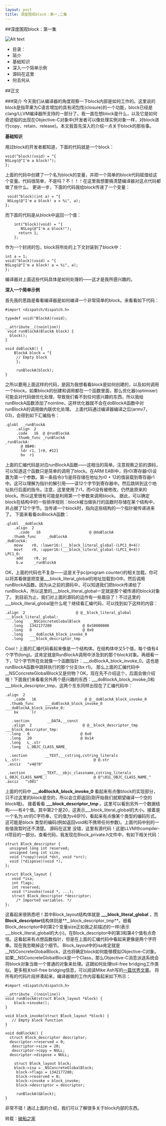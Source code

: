 ```yaml
---
layout: post
title: 深度围观block：第一,二集
---
```


##深度围观block：第一集

![Alt text](http://beyondvincent.com/wp-content/uploads/2013/07/blocks_2x.png)

- 目录：
- 简介
- 基础知识
- 深入一个简单示例
- 源码在这里
- 何去何从

##正文

###简介
今天我们从编译器的角度观察一下block内部是如何工作的。这里说的block是指苹果为C语言增加的具有闭包性(closure)的一个功能，block已经是clang/LLVM编译器所支持的一部分了。我一直在想block是什么，以及它是如何奇迹般的出现在Objective-C对象中(开发者可以像处理实例对象一样，对block进行copy、retain、release)。本文我首先深入的介绍一点关于block的那些事。

**基础知识**

用过block的开发者都知道，下面的代码就是一个block：

    void(^block)(void) = ^{  
    NSLog(@"I'm a block!");
    };

上面的代码中创建了一个名为block的变量，并把一个简单的block代码赋值给这个变量。代码很简单，不是吗？不！！！在这里我想要搞清楚编译器对这点代码都做了些什么。
更进一步，下面的代码我给block传递了一个变量：

     void(^block)(int a) = ^{
     NSLog(@"I'm a block! a = %i", a);
    };

而下面的代码是从block中返回一个值：

    	int(^block)(void) = ^{
     	   NSLog(@"I'm a block!");
      	  return 1;
    	};

作为一个封闭的包，block将所处的上下文封装到了block中：

    int a = 1;
    void(^block)(void) = ^{
    NSLog(@"I'm a block! a = %i", a);
    };


编译器对上面这些代码具体是如何处理的——这才是我所感兴趣的。

**深入一个简单示例**

首先我的思路是看看编译器是如何编译一个非常简单的block。来看看如下代码：

    #import <dispatch/dispatch.h>
    
    typedef void(^BlockA)(void);
    
    __attribute__((noinline))
   	 void runBlockA(BlockA block) {
  	  block();
    }
    
    void doBlockA() {
    	BlockA block = ^{
   		 // Empty block
   		 };

   		 runBlockA(block);
    }

之所以要用上面这样的代码，是因为我想看看block是如何创建的，以及如何调用一个block。如果block的创建和调用都在一个函数里面，那么优化器(optimiser)可能会对代码做优化处理，导致我们看不到任何感兴趣的东西，所以我给runBlockA函数添加了noinline，这样优化器就不会在doBlockA函数中对runBlockA的调用做内联优化处理。
上面代码通过编译器编译之后(armv7，03)，会得到如下汇编指令：

    .globl  _runBlockA
   		 .align  2
   		 .code   16  @ @runBlockA
   		 .thumb_func _runBlockA
    _runBlockA:
 		   @ BB#0:
  	 	   ldr r1, [r0, #12]
  		   bx  r1
上面的汇编代码是对应runBlockA函数——这相当的简单。注意观察之前的源码，可以知道这个函数只是简单的调用了block。在ARM EABI中，将r0(寄存器r0)设置为第一个参数。第一条指令(r1)是将存储在地址为r0 + 12的值装载到寄存器r1中。这可以理解为指针的解引用——读12个字节到寄存器中。然后跳转到这个地址执行后面的指令。注意，这里使用了r1，而r0没有被修改，仍然是原来的block。所以这里很有可能是利用第一个参数来调用block。
据此，可以确定block在结构中的一些排序规则：block被当做执行的函数时存储在某个结构中，并占据了12个字节。当传递一个block时，指向这些结构的一个指针被传递进来了。
下面来看看doBlockA函数：

	.globl  _doBlockA
	    .align  2
  		  .code   16                      @ @doBlockA
 	   .thumb_func     _doBlockA
	_doBlockA:
	    movw    r0, :lower16:(___block_literal_global-(LPC1_0+4))
 		movt    r0, :upper16:(___block_literal_global-(LPC1_0+4))
	LPC1_0:
  	   	 add     r0, pc
    	 b.w     _runBlockA

OK，上面的代码也不复杂——这是关于pc(program counter)的相关加载。你可以将其看做是把变量___block_literal_global的地址加载到r0中。然后调用runBlockA函数。因为从之前的源码中，可以知道我们把block传递给了runBlockA，所以这里的___block_literal_global一定就是那个被传递的block对象了。
到目前为止，我们对上面的源码的运作有一些眉目了！不过这里的___block_literal_global是什么呢？继续看汇编代码，可以找到如下这样的内容：

	.align  2                       @ @__block_literal_global
	___block_literal_global:
 	   .long   __NSConcreteGlobalBlock
 	   .long   1342177280              @ 0x50000000
 	   .long   0                       @ 0x0
       .long   ___doBlockA_block_invoke_0
  	   .long   ___block_descriptor_tmp
Cool！上面的汇编代码看起来像是一个结构体。在结构体中又5个值，每个值有4个字节(long)。这肯定就是RunBlockA调用中涉及到的那个block对象。再细看一下，12个字节所在处就像一个函数指针：___doBlockA_block_invoke_0。这也是runBlockA函数中跳转执行的那个分支(bx r1)。
那么上面的汇编代码中__NSConcreteGlobalBlock又是何物？OK，现在先不介绍这个，后面会做介绍哦！下面我们来看看另外两个感兴趣的东西：___doBlockA_block_invoke_0和___block_descriptor_tmp，这两个东东同样出现在了汇编代码中：

	.align  2
	    .code   16                      @ @__doBlockA_block_invoke_0
  	  .thumb_func     ___doBlockA_block_invoke_0
	___doBlockA_block_invoke_0:
	    bx      lr

  	   .section        __DATA,__const
  	   .align  2                       @ @__block_descriptor_tmp
	___block_descriptor_tmp:
  	  .long   0                       @ 0x0
  	  .long   20                      @ 0x14
  	  .long   L_.str
  	  .long   L_OBJC_CLASS_NAME_

  	  .section        __TEXT,__cstring,cstring_literals
	L_.str:                                 @ @.str
   	 .asciz   "v4@?0"

   	 .section        __TEXT,__objc_classname,cstring_literals
	L_OBJC_CLASS_NAME_:                     @ @"\01L_OBJC_CLASS_NAME_"
    .asciz   "\001"

上面的代码中
**___doBlockA_block_invoke_0**
看起来有点像block的实现部分，只不过这里的block是空的，所以会立即返回(刚开始我们就期望编译一个空的block哦)。
接着看看
**___block_descriptor_tmp** 。这里可以看到另外一个数据结构——有4个值。其中第2个是20，这表示___block_literal_global的大小。接着是一个名为.str的C字符串，它的值为v4@?0，看起来有点像某个类型的编码形式。这可能是block 类型的编码(例如返回void和不携带任何参数)。上面代码中别的一些值我暂时还不清楚。
源码在这里
没错，这里有源代码！这是LLVM中compiler-rt项目的一部分。查看代码，我发现在Block_private.h文件中，有如下相关代码：

	struct Block_descriptor {
  	  unsigned long int reserved;
   	  unsigned long int size;
      void (*copy)(void *dst, void *src);
 	  void (*dispose)(void *);
	};

	struct Block_layout {
 	   void *isa;
  	   int flags;
   	   int reserved;
   	   void (*invoke)(void *, ...);
       struct Block_descriptor *descriptor;
    	 /* Imported variables. */
	};

这看起来很熟悉吧！其中Block_layout结构体就是
**___block_literal_global** ，而**Block_descriptor**结构体则是**__block_descriptor_tmp**。细看Block_descriptor中的第2个变量size正如我之前描述的一样(表示___block_literal_global的大小)。在Block_descriptor中的第3和第4个值有点奇怪。这看起来有点想函数指针，但是在上面的汇编代码中看起来更像是两个字符串。现在我忽略掉这个细节。
Block_layout中的isa肯定就是__NSConcreteGlobalBlock，这也将确定block如何能够模拟Objective-C对象。如果__NSConcreteGlobalBlock是一个Class，那么Objective-C消息派送系统会将block对象当做一个普通的对象来处理。这跟如何处理toll-free bridging工作类似。更多相关toll-free bridging信息，可以阅读Mike Ash写的[一篇优秀文章](https://mikeash.com/pyblog/friday-qa-2010-01-22-toll-free-bridging-internals.html)。
将所有的代码片段拼凑起来，编译器做的工作内容看起来如下所示：

	#import <dispatch/dispatch.h>

	__attribute__((noinline))
	void runBlockA(struct Block_layout *block) {
	    block->invoke();
	}

	void block_invoke(struct Block_layout *block) {
 	   // Empty block function
	}

	void doBlockA() {
  	  struct Block_descriptor descriptor;
  	  descriptor->reserved = 0;
 	   descriptor->size = 20;
 	   descriptor->copy = NULL;
  	  descriptor->dispose = NULL;

    	struct Block_layout block;
       	block->isa = _NSConcreteGlobalBlock;
   		 block->flags = 1342177280;
   		 block->reserved = 0;
   		 block->invoke = block_invoke;
   		 block->descriptor = descriptor;

  	     runBlockA(&block);
	}
非常不错！通过上面的介绍，我们可以了解很多关于block内部的东西。

转载：[破船之家](http://beyondvincent.com/blog/2013/07/09/99/)
